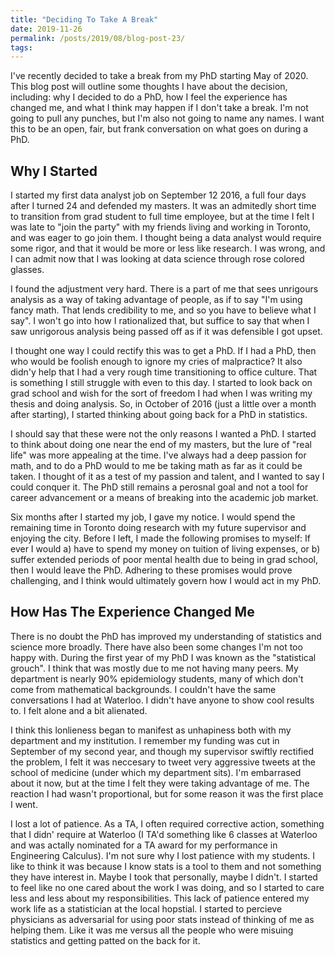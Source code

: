 ```yaml
---
title: "Deciding To Take A Break"
date: 2019-11-26
permalink: /posts/2019/08/blog-post-23/
tags:
---
```


I've recently decided to take a break from my PhD starting May of 2020. This blog post will outline some thoughts I have about the decision, including:  why I decided to do a PhD, how I feel the experience has changed me, and what I think may happen if I don't take a break.  I'm not going to pull any punches, but I'm also not going to name any names.  I want this to be an open, fair, but frank conversation on what goes on during a PhD.

## Why I Started

I started my first data analyst job on September 12 2016, a full four days after I turned 24 and defended my masters.  It was an admitedly short time to transition from grad student to full time employee, but at the time I felt I was late to "join the party" with my friends living and working in Toronto, and was eager to go join them.  I thought being a data analyst would require some rigor, and that it would be more or less like research.  I was wrong, and I can admit now that I was looking at data science through rose colored glasses.  

I found the adjustment very hard.  There is a part of me that sees unrigours analysis as a way of taking advantage of people, as if to say "I'm using fancy math.  That lends credibility to me, and so you have to believe what I say".  I won't go into how I rationalized that, but suffice to say that when I saw unrigorous analysis being passed off as if it was defensible I got upset.

I thought one way I could rectify this was to get a PhD.  If I had a PhD, then who would be foolish enough to ignore my cries of malpractice?  It also didn'y help that I had a very rough time transitioning to office culture.  That is something I still struggle with even to this day.  I started to look back on grad school and wish for the sort of freedom I had when I was writing my thesis and doing analysis.  So, in October of 2016 (just a little over a month after starting), I started thinking about going back for a PhD in statistics.

I should say that these were not the only reasons I wanted a PhD.  I started to think about doing one near the end of my masters, but the lure of "real life" was more appealing at the time.  I've always had a deep passion for math, and to do a PhD would to me be taking math as far as it could be taken.  I thought of it as a test of my passion and talent, and I wanted to say I could conquer it.  The PhD still remains a perosnal goal and not a tool for career advancement or a means of breaking into the academic job market.

Six months after I started my job, I gave my notice.  I would spend the remaining time in Toronto doing research with my future supervisor and enjoying the city.  Before I left, I made the following promises to myself:  If ever I would a) have to spend my money on tuition of living expenses, or b) suffer extended periods of poor mental health due to being in grad school, then I would leave the PhD.  Adhering to these promises would prove challenging, and I think would ultimately govern how I would act in my PhD.

## How Has The Experience Changed Me

There is no doubt the PhD has improved my understanding of statistics and science more broadly.  There have also been some changes I'm not too happy with.  During the first year of my PhD I was known as the "statistical grouch".  I think that was mostly due to me not having many peers.  My department is nearly 90% epidemiology students, many of which don't come from mathematical backgrounds.  I couldn't have the same conversations I had at Waterloo.  I didn't have anyone to show cool results to.  I felt alone and a bit alienated.

I think this lonlieness began to manifest as unhapiness both with my department and my institution.  I remember my funding was cut in September of my second year, and though my supervisor swiftly rectified the problem, I felt it was neccesary to tweet very aggressive tweets at the school of medicine (under which my department sits).  I'm embarrased about it now, but at the time I felt they were taking advantage of me.  The reaction I had wasn't proportional, but for some reason it was the first place I went.

I lost a lot of patience.  As a TA, I often required corrective action, something that I didn' require at Waterloo (I TA'd something like 6 classes at Waterloo and was actally nominated for a TA award for my performance in Engineering Calculus).  I'm not sure why I lost patience with my students.  I like to think it was because I know stats is a tool to them and not something they have interest in.  Maybe I took that personally, maybe I didn't.  I started to feel like no one cared about the work I was doing, and so I started to care less and less about my responsibilities. This lack of patience entered my work life as a statistician at the local hopstial. I started to percieve physicians as adversarial for using poor stats instead of thinking of me as helping them.  Like it was me versus all the people who were misuing statistics and getting patted on the back for it.